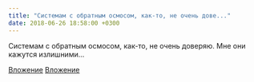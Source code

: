 ```yaml
---
title: "Системам с обратным осмосом, как-то, не очень дове..."
date: 2018-06-26 18:58:00 +0300
---
```


Системам с обратным осмосом, как-то, не очень доверяю. Мне они кажутся излишними...


[Вложение](/assets/vk_photos/1/q_vuNR_FZTA.jpg)
[Вложение](/assets/vk_photos/1/9m_mzYqJQNs.jpg)
